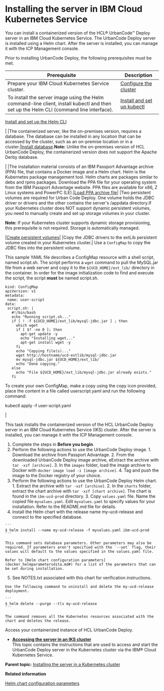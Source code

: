 # Installing the server in IBM Cloud Kubernetes Service

You can install a containerized version of the HCL® UrbanCode™ Deploy server in an IBM Cloud Kubernetes Service. The UrbanCode Deploy server is installed using a Helm chart. After the server is installed, you can manage it with the ICP Management console.

Prior to installing UrbanCode Deploy, the following prerequisites must be met.

|Prerequisite|Description|
|------------|-----------|
|Prepare your IBM Cloud Kubernetes Service cluster.|[Configure the cluster](https://console.bluemix.net/docs/containers/container_index.html#container_index)|
|To install the server image using the Helm command-line client, install kubectl and then set up the Helm CLI \(command line interface\).| [Install and set up kubectl](https://kubernetes.io/docs/tasks/tools/install-kubectl/)

 [Install and set up the Helm CLI](https://www.ibm.com/support/knowledgecenter/SSBS6K_3.1.0/app_center/create_helm_cli.html)

 |
|The containerized server, like the on-premises version, requires a database. The database can be installed in any location that can be accessed by the cluster, such as an on-premise location or in a cluster.|[Install database](https://www.ibm.com/support/knowledgecenter/SS4GSP_7.0.0/com.ibm.udeploy.install.doc/topics/DBinstall.html).**Note:** Unlike the on-premises version of HCL UrbanCode Deploy, the containerized version does not support the Apache Derby database.

|
|The installation material consists of an IBM Passport Advantage archive \(PPA\) file, that contains a Docker image and a Helm chart. Helm is the Kubernetes package management tool. Helm charts are packages similar to debs and rpms packages. Download the PPA file for your operating system from the IBM Passport Advantage website. PPA files are available for x86, Z Linux systems and PowerPC \(LE\).|[Load PPA archive file](https://www.ibm.com/support/knowledgecenter/en/SSBS6K_3.1.0/manage_cluster/cli_catalog_commands.html#load-archive)|
|Two persistent volumes are required for Urban Code Deploy. One volume holds the JDBC driver or drivers and the other contains the server's /appdata directory.If your Kubernetes cluster does NOT support dynamic persistent volumes, you need to manually create and set up storage volumes in your cluster.

**Note:** If your Kubernetes cluster supports dynamic storage provisioning, this prerequisite is not required. Storage is automatically managed.

|[Create persistent volumes](https://www.ibm.com/support/knowledgecenter/SSBS6K_3.1.0/manage_cluster/create_volume.html)|
|Copy the JDBC drivers to the extLib persistent volume created in your Kubernetes cluster.| Use a `ConfigMap` to copy the JDBC files into the persistent volume.

 This sample YAML file describes a ConfigMap resource with a shell script, named script.sh. The script performs a `wget` command to pull the MySQL.jar file from a web server and copy it to the `${UCD_HOME}/ext_lib/` directory in the container. In order for the image initialization code to find and execute the script, the script **must** be named script.sh.

 ```
kind: ConfigMap
apiVersion: v1
metadata:
  name: user-script
data:
  script.sh: |
    #!/bin/bash
    echo "Running script.sh..."
    if [ ! -f ${UCD_HOME}/ext_lib/mysql-jdbc.jar ] ; then
      which wget
      if [ $? -ne 0 ]; then
        apt-get update -y
        echo "Installing wget..."
        apt-get install wget -y
      fi
      echo "Copying file(s)..."    
      wget http://hostname/ucd-extlib/mysql-jdbc.jar
      mv mysql-jdbc.jar ${UCD_HOME}/ext_lib/
      echo "Done copying."
    else
      echo "File ${UCD_HOME}/ext_lib/mysql-jdbc.jar already exists."
    fi

```

 To create your own ConfigMap, make a copy using the copy icon provided, place the content in a file called userscript.yaml and run the following command:

 kubectl apply -f user-script.yaml

 |

This task installs the containerized version of the HCL UrbanCode Deploy server in an IBM Cloud Kubernetes Service \(IKS\) cluster. After the server is installed, you can manage it with the ICP Management console.

1.   Complete the steps in **Before you begin**. 
2.   Perform the following actions to use the UrbanCode Deploy image. 
    1.   Download the archive from Passport Advantage. 
    2.   From the downloaded UrbanCode Deploy image archive, eExtract the archive with `tar -xzf [archive]`. 
    3.   In the `images` folder, load the image archive to Docker with `docker image load -i [image archive]`. 
    4.   Tag and push the image to the Docker registry of your choice. 
3.   Perform the following actions to use the UrbanCode Deploy Helm chart. 
    1.   Extract the archive with `tar -xzf [archive]`. 
    2.   In the `charts` folder, extract the chart archive with `tar -xzf [chart archive]`. The chart is found in the `ibm-ucd-prod` directory. 
    3.   Copy `values.yaml` file. Name the copied file `myvalues.yaml`. Edit `myvalues.yaml` to specify values for your installation. Refer to the README.md file for details. 
4.   Install the Helm chart with the release name my-ucd-release and connect to the specified database. 

    ```
    $ helm install --name my-ucd-release -f myvalues.yaml ibm-ucd-prod
    ```

    This command sets database parameters. Other parameters may also be required. If parameters aren't specified with the `--set` flag, their values will default to the values specified in the values.yaml file.

    Refer to [Helm chart configuration parameters](docker_helmparametersdita.md#) for a list of the parameters that can be set during installation.

5.   See NOTES.txt associated with this chart for verification instructions. 

    Use the following command to uninstall and delete the my-ucd-release deployment.

    ```
    $ helm delete --purge --tls my-ucd-release
    ```

    The command removes all the Kubernetes resources associated with the chart and deletes the release.


Access your containerized instance of HCL UrbanCode Deploy.

-   **[Accessing the server in an IKS cluster](../../com.udeploy.install.doc/topics/docker_runIKS.md)**  
This topic contains the instructions that are used to access and start the UrbanCode Deploy server in the Kubernetes cluster via the IBM® Cloud Kubernetes Service.

**Parent topic:** [Installing the server in a Kubernetes cluster](../../com.udeploy.install.doc/topics/docker_cloud_over.md)

**Related information**  


[Helm chart configuration parameters](docker_helmparametersdita.md#)

